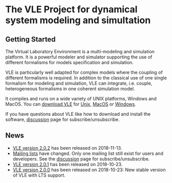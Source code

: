 # The VLE Project for dynamical system modeling and simultation

## Getting Started

The Virtual Laboratory Environment is a multi-modeling and simulation platform.
It is a powerful modeler and simulator supporting the use of different
formalisms for models specification and simulation.

VLE is particularly well adapted for complex models where the coupling of
different formalisms is required. In addition to the classical use of one
single formalism for modeling and simulation, VLE can integrate, i.e. couple,
heterogeneous formalisms in one coherent simulation model.

It compiles and runs on a wide variety of UNIX platforms, Windows and MacOS.
You can [download VLE](../../download) for [Unix](../../download/linux), [MacOS](../../download/apple) or [Windows](../../download/windows).

If you have questions about VLE like how to download and install the software, [discussion](../../discussion/) page for subscribe/unsubscribe.

## News

- [VLE version 2.0.2](../post/vle-202) has been released on 2018-11-13.
- [Mailing lists](../post/mailing-list) have changed. Only one mailing list
  still exist for users and developers. See the [discussion](../../discussion/)
  page for subscribe/unsubscribe.
- [VLE version 2.0.1](../post/vle-201) has been released on 2018-10-23.
- [VLE version 2.0.0](../post/vle-200) has been released on 2018-10-23: New
  stable version of VLE with LTS support.
